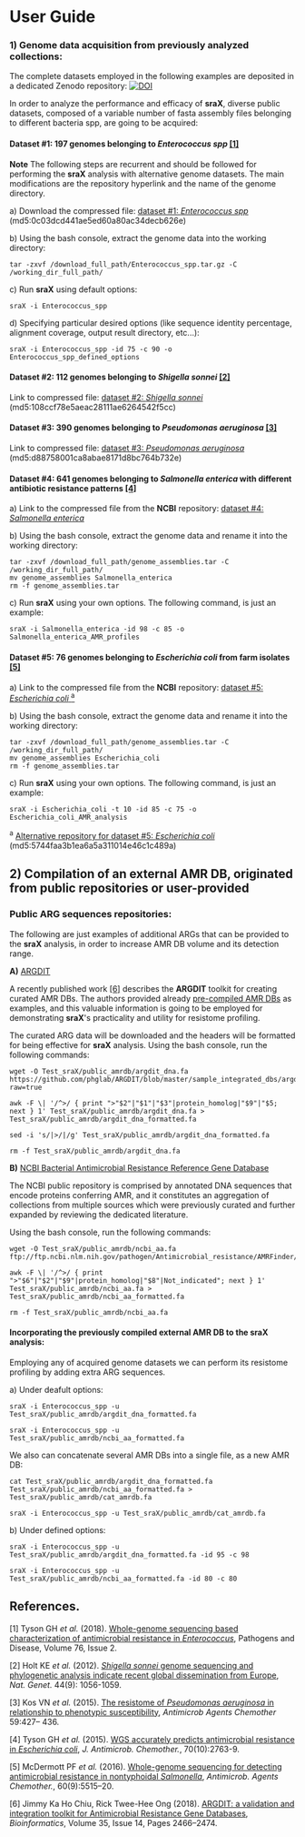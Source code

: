 # User Guide

### 1) Genome data acquisition from previously analyzed collections:
The complete datasets employed in the following examples are deposited in a
dedicated Zenodo repository:
[![DOI](https://zenodo.org/badge/DOI/10.5281/zenodo.3571224.svg)](https://doi.org/10.5281/zenodo.3571224)

In order to analyze the performance and efficacy of **sraX**, diverse public
datasets, composed of a variable number of fasta assembly files belonging to
different bacteria spp, are going to be acquired:

#### Dataset #1: 197 genomes belonging to _Enterococcus spp_ [[1]](#references)

   __Note__ The following steps are recurrent and should be followed for performing the **sraX** analysis with 
alternative genome datasets. The main modifications are the repository hyperlink and the name of the genome directory. 

   a) Download the compressed file: [dataset #1: _Enterococcus spp_](https://zenodo.org/record/3571224/files/Enterococcus_spp.tar.gz?download=1) (md5:0c03dcd441ae5ed60a80ac34decb626e)

   b) Using the bash console, extract the genome data into the working directory:

   ```
   tar -zxvf /download_full_path/Enterococcus_spp.tar.gz -C /working_dir_full_path/
   ```
   c) Run **sraX** using default options:

   ```
   sraX -i Enterococcus_spp
   ```

   d) Specifying particular desired options (like sequence identity percentage, alignment coverage, output result directory,
etc...):

   ```
   sraX -i Enterococcus_spp -id 75 -c 90 -o Enterococcus_spp_defined_options
   ```

#### Dataset #2: 112 genomes belonging to _Shigella sonnei_ [[2]](#references)

   Link to compressed file: [dataset #2: _Shigella sonnei_](https://zenodo.org/record/3571224/files/Shigella_sonnei.tar.gz?download=1) (md5:108ccf78e5aeac28111ae6264542f5cc)

#### Dataset #3: 390 genomes belonging to _Pseudomonas aeruginosa_ [[3]](#references)

   Link to compressed file: [dataset #3: _Pseudomonas aeruginosa_](https://zenodo.org/record/3571224/files/Pseudomonas_aeruginosa.tar.gz?download=1) (md5:d88758001ca8abae8171d8bc764b732e)

#### Dataset #4: 641 genomes belonging to _Salmonella enterica_ with different antibiotic resistance patterns [[4]](#references)

   a) Link to the compressed file from the **NCBI** repository: [dataset #4: _Salmonella enterica_](https://www.ncbi.nlm.nih.gov/assembly?LinkName=bioproject_assembly_all&from_uid=242614)

   b) Using the bash console, extract the genome data and rename it into the working directory:

   ```
   tar -zxvf /download_full_path/genome_assemblies.tar -C /working_dir_full_path/
   mv genome_assemblies Salmonella_enterica
   rm -f genome_assemblies.tar
   ```

   c) Run **sraX** using your own options. The following command, is just an example:

   ```
   sraX -i Salmonella_enterica -id 98 -c 85 -o Salmonella_enterica_AMR_profiles
   ```

#### Dataset #5: 76 genomes belonging to _Escherichia coli_ from farm isolates [[5]](#references)

   a) Link to the compressed file from the **NCBI** repository: [dataset #5: _Escherichia coli_ <sup>a</sup>](https://www.ncbi.nlm.nih.gov/assembly?LinkName=bioproject_assembly_all&from_uid=266657)

   b) Using the bash console, extract the genome data and rename it into the working directory:

   ```
   tar -zxvf /download_full_path/genome_assemblies.tar -C /working_dir_full_path/
   mv genome_assemblies Escherichia_coli
   rm -f genome_assemblies.tar
   ```

   c) Run **sraX** using your own options. The following command, is just an example:

   ```
   sraX -i Escherichia_coli -t 10 -id 85 -c 75 -o Escherichia_coli_AMR_analysis
   ```

<sup>a</sup> [Alternative repository for dataset #5: _Escherichia coli_](https://zenodo.org/record/3571224/files/Escherichia_coli.tar.gz?download=1) (md5:5744faa3b1ea6a5a311014e46c1c489a)


## 2) Compilation of an external AMR DB, originated from public repositories or user-provided

### Public ARG sequences repositories:
The following are just examples of additional ARGs that can be provided to the **sraX** analysis, in
order to increase AMR DB volume and its detection range.

   **A)** [ARGDIT](https://github.com/phglab/ARGDIT)
   
   A recently published work [[6]](#references) describes the **ARGDIT** toolkit for creating curated AMR DBs. The authors provided already [pre-compiled AMR DBs](https://github.com/phglab/ARGDIT/tree/master/sample_integrated_dbs) as examples, and this valuable information is going to be employed for demonstrating **sraX**'s practicality and utility for resistome profiling.

   The curated ARG data will be downloaded and the headers will be formatted for being effective for **sraX** analysis. Using the bash console, run the following commands:
   
   ```
   wget -O Test_sraX/public_amrdb/argdit_dna.fa https://github.com/phglab/ARGDIT/blob/master/sample_integrated_dbs/argdit_nt_db.fa?raw=true

   awk -F \| '/^>/ { print ">"$2"|"$1"|"$3"|protein_homolog|"$9"|"$5; next } 1' Test_sraX/public_amrdb/argdit_dna.fa > Test_sraX/public_amrdb/argdit_dna_formatted.fa
   
   sed -i 's/|>/|/g' Test_sraX/public_amrdb/argdit_dna_formatted.fa
   
   rm -f Test_sraX/public_amrdb/argdit_dna.fa
   ```
   
   **B)** [NCBI Bacterial Antimicrobial Resistance Reference Gene Database](https://www.ncbi.nlm.nih.gov/bioproject/PRJNA313047)
   
   The NCBI public repository is comprised by annotated DNA sequences that encode proteins conferring AMR, and it constitutes an aggregation of collections from multiple sources which were previously curated and further expanded by reviewing the dedicated literature.
   
  Using the bash console, run the following commands:
  
   ```
   wget -O Test_sraX/public_amrdb/ncbi_aa.fa ftp://ftp.ncbi.nlm.nih.gov/pathogen/Antimicrobial_resistance/AMRFinder/data/latest/AMRProt
   
   awk -F \| '/^>/ { print ">"$6"|"$2"|"$9"|protein_homolog|"$8"|Not_indicated"; next } 1' Test_sraX/public_amrdb/ncbi_aa.fa > Test_sraX/public_amrdb/ncbi_aa_formatted.fa
   
   rm -f Test_sraX/public_amrdb/ncbi_aa.fa
   ```
#### Incorporating the previously compiled external AMR DB to the **sraX** analysis:
Employing any of acquired genome datasets we can perform its resistome profiling by adding extra ARG sequences.

   a) Under deafult options:

   ```
   sraX -i Enterococcus_spp -u Test_sraX/public_amrdb/argdit_dna_formatted.fa

   sraX -i Enterococcus_spp -u Test_sraX/public_amrdb/ncbi_aa_formatted.fa
   ```
   
   We also can concatenate several AMR DBs into a single file, as a new AMR DB:

   ```
   cat Test_sraX/public_amrdb/argdit_dna_formatted.fa Test_sraX/public_amrdb/ncbi_aa_formatted.fa > Test_sraX/public_amrdb/cat_amrdb.fa

   sraX -i Enterococcus_spp -u Test_sraX/public_amrdb/cat_amrdb.fa
   ```

   b) Under defined options:

   ```
   sraX -i Enterococcus_spp -u Test_sraX/public_amrdb/argdit_dna_formatted.fa -id 95 -c 98

   sraX -i Enterococcus_spp -u Test_sraX/public_amrdb/ncbi_aa_formatted.fa -id 80 -c 80
   ```

## References.

[1] Tyson GH _et al._ (2018). [Whole-genome sequencing based characterization of antimicrobial resistance in _Enterococcus_](https://doi.org/10.1093/femspd/fty018), Pathogens and Disease, Volume 76, Issue 2.

[2] Holt KE _et al._ (2012). [_Shigella sonnei_ genome sequencing and phylogenetic analysis indicate recent global dissemination from Europe](http://www.nature.com/doifinder/10.1038/ng.2369), _Nat. Genet._ 44(9): 1056-1059. 

[3] Kos VN _et al._ (2015). [The resistome of _Pseudomonas aeruginosa_ in relationship to phenotypic susceptibility](http://dx.doi.org/10.1128/AAC.03954-14), _Antimicrob Agents Chemother_ 59:427– 436.

[4] Tyson GH _et al._ (2015). [WGS accurately predicts antimicrobial resistance in _Escherichia coli_](https://academic.oup.com/jac/article/70/10/2763/830949), _J. Antimicrob. Chemother._, 70(10):2763-9.

[5] McDermott PF _et al._ (2016). [Whole-genome sequencing for detecting antimicrobial resistance in nontyphoidal _Salmonella_](https://doi.org/10.1128/AAC.01030-16),  _Antimicrob. Agents Chemother._, 60(9):5515–20.

[6] Jimmy Ka Ho Chiu, Rick Twee-Hee Ong (2018). [ARGDIT: a validation and integration toolkit for Antimicrobial Resistance Gene Databases](https://doi.org/10.1093/bioinformatics/bty987), _Bioinformatics_, Volume 35, Issue 14, Pages 2466–2474.
